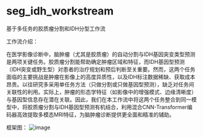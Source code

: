 # seg_idh_workstream

基于多任务的胶质瘤分割和IDH分型工作流

工作流介绍：

在医学影像诊断中，脑肿瘤（尤其是胶质瘤）的自动分割与IDH基因突变类型预测是两项关键任务。胶质瘤分割能帮助确定肿瘤区域和特征，而IDH基因型预测（IDH突变或野生型）对患者的治疗规划和预后判断至关重要。然而，这两个任务面临的主要挑战是肿瘤在影像上的高度异质性，以及IDH标注数据稀缺、获取成本昂贵。以往研究多采用单任务方法（只做分割或只做基因型预测），缺乏对任务间关联性的利用。实际上，肿瘤的形态学特征（如影像中的增强模式、边缘清晰度）与基因型信息存在潜在关联。因此，我们在本工作流中将这两个任务整合到同一模型中，将胶质瘤分割与IDH基因型预测有机结合，利用混合CNN-Transformer编码器高效提取多模态MRI特征，为脑肿瘤诊断提供更全面和精准的辅助。

框架图：
![image](https://github.com/user-attachments/assets/0846890a-ff31-4a60-813d-321eb05500d5)


